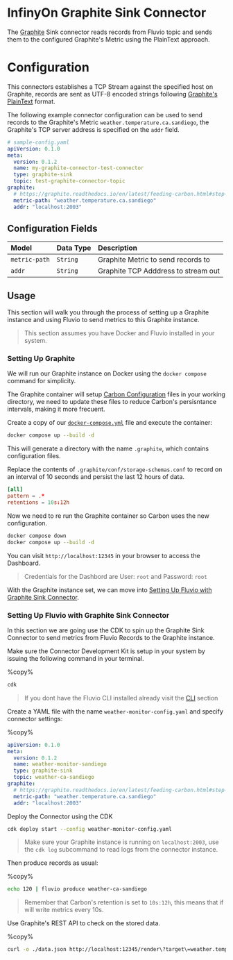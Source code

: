 # InfinyOn Graphite Sink Connector
The [Graphite][4] Sink connector reads records from Fluvio topic and sends them to
the configured Graphite's Metric using the PlainText approach.

# Configuration

This connectors establishes a TCP Stream against the specified host on Graphite,
records are sent as UTF-8 encoded strings following [Graphite's PlainText][5] format.

The following example connector configuration can be used to send records to
the Graphite's Metric `weather.temperature.ca.sandiego`, the Graphite's TCP
server address is specified on the `addr` field.

```yaml
# sample-config.yaml
apiVersion: 0.1.0
meta:
  version: 0.1.2
  name: my-graphite-connector-test-connector
  type: graphite-sink
  topic: test-graphite-connector-topic
graphite:
  # https://graphite.readthedocs.io/en/latest/feeding-carbon.html#step-1-plan-a-naming-hierarchy
  metric-path: "weather.temperature.ca.sandiego"
  addr: "localhost:2003"
```

## Configuration Fields

| Model           | Data Type | Description                         |
|:----------------|:----------|:------------------------------------|
| `metric-path`   | `String`  | Graphite Metric to send records to  |
| `addr`          | `String`  | Graphite TCP Adddress to stream out |

## Usage

This section will walk you through the process of setting up a Graphite
instance and using Fluvio to send metrics to this Graphite instance.

> This section assumes you have Docker and Fluvio installed in your system.

### Setting Up Graphite

We will run our Graphite instance on Docker using the `docker compose` command
for simplicity.

The Graphite container will setup [Carbon Configuration][6] files in your
working directory, we need to update these files to reduce Carbon's persisntance
intervals, making it more frecuent.

Create a copy of our [`docker-compose.yml`][7] file and execute the container:

```bash
docker compose up --build -d
```

This will generate a directory with the name `.graphite`, which contains
configuration files.

Replace the contents of `.graphite/conf/storage-schemas.conf` to record on an
interval of 10 seconds and persist the last 12 hours of data.

```conf
[all]
pattern = .*
retentions = 10s:12h
```

Now we need to re run the Graphite container so Carbon uses the new
configuration.

```bash
docker compose down
docker compose up --build -d
```

You can visit `http://localhost:12345` in your browser to access the Dashboard.

> Credentials for the Dashbord are User: `root` and Password: `root`

With the Graphite instance set, we can move into [Setting Up Fluvio with Graphite Sink Connector][8].

### Setting Up Fluvio with Graphite Sink Connector

In this section we are going use the CDK to spin up the Graphite Sink Connector
to send metrics from Fluvio Records to the Graphite instance.

Make sure the Connector Development Kit is setup in your system by issuing the following command in your terminal.

%copy%
```bash
cdk
```

> If you dont have the Fluvio CLI installed already visit the [CLI][2] section

Create a YAML file with the name `weather-monitor-config.yaml` and specify connector settings:

%copy%
```yaml
apiVersion: 0.1.0
meta:
  version: 0.1.2
  name: weather-monitor-sandiego
  type: graphite-sink
  topic: weather-ca-sandiego
graphite:
  # https://graphite.readthedocs.io/en/latest/feeding-carbon.html#step-1-plan-a-naming-hierarchy
  metric-path: "weather.temperature.ca.sandiego"
  addr: "localhost:2003"
```

Deploy the Connector using the CDK


```bash
cdk deploy start --config weather-monitor-config.yaml
```

> Make sure your Graphite instance is running on `localhost:2003`, use the `cdk log` subcommand to read logs from the connector instance.

Then produce records as usual:

%copy%
```bash
echo 120 | fluvio produce weather-ca-sandiego
```

> Remember that Carbon's retention is set to `10s:12h`, this means that if will
> write metrics every 10s.

Use Graphite's REST API to check on the stored data.

%copy%
```bash
curl -o ./data.json http://localhost:12345/render\?target\=weather.temperature.ca.sandiego\&format\=json\&noNullPoints
```


[1]: https://infinyon.cloud/login
[2]: https://www.fluvio.io/cli/
[3]: https://github.com/infinyon/graphite-sink-connector/blob/main/CONTRIBUTING.md
[4]: https://graphiteapp.org/
[5]: https://graphite.readthedocs.io/en/latest/feeding-carbon.html#the-plaintext-protocol
[6]: https://graphite.readthedocs.io/en/latest/config-carbon.html#storage-schemas-conf
[7]: https://github.com/infinyon/graphite-sink-connector/blob/main/docker-compose.yml
[8]: #setting-up-fluvio-with-graphite-sink-connector
